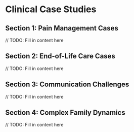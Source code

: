 # Clinical Case Studies

## Section 1: Pain Management Cases
// TODO: Fill in content here

## Section 2: End-of-Life Care Cases
// TODO: Fill in content here

## Section 3: Communication Challenges
// TODO: Fill in content here

## Section 4: Complex Family Dynamics
// TODO: Fill in content here
